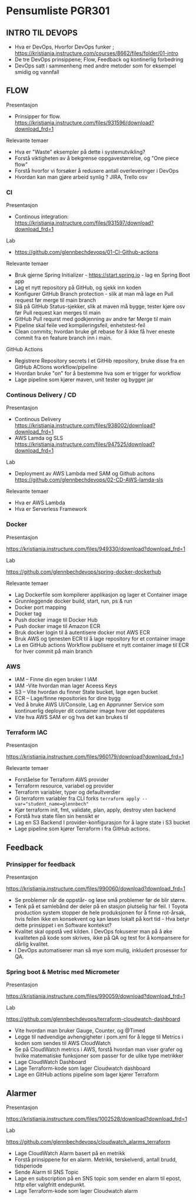 # Pensumliste PGR301 

## INTRO TIL DEVOPS 

* Hva er DevOps, Hvorfor DevOps funker ; https://kristiania.instructure.com/courses/8662/files/folder/01-intro
* De tre DevOps prinsippene; Flow, Feedback og kontinerlig forbedring 
* DevOps satt i sammenheng med andre metoder som for eksempel smidig og vannfall 

## FLOW 

Presentasjon

* Prinsipper for flow. https://kristiania.instructure.com/files/931596/download?download_frd=1

Relevante temaer 

* Hva er "Waste" eksempler på dette i systemutvikling? 
* Forstå viktigheten av å bekgrense oppgavestørrelse, og "One piece flow"
* Forstå hvorfor vi forsøker å redusere antall overleveringer i DevOps
* Hvordan kan man gjøre arbeid synlig ? JIRA, Trello osv

### CI

Presentasjon

* Continous integration: https://kristiania.instructure.com/files/931597/download?download_frd=1

Lab 

* https://github.com/glennbechdevops/01-CI-Github-actions

Relevante temaer

* Bruk gjerne Spring Initializer - https://start.spring.io - lag en Spring Boot app
* Lag et nytt repository på GitHub, og sjekk inn koden
* Konfigurer GitHub Branch protection - slik at man må lage en Pull request før merge til main branch
* Slå på GitHub Status-sjekker, slik at maven må bygge, tester kjøre osv før Pull request kan merges til main
* GitHub Pull requrst med godkjenning av andre før Merge til main 
* Pipeline skal feile ved kompileringsfeil, enhetstest-feil
* Clean commits; hvordan bruke git rebase for å ikke få hver eneste commit fra en feature branch inn i main.

GitHub Actions

* Registrere Repository secrets I et GitHib repository, bruke disse fra en GitHub ACtions workflow/pipeline
* Hvordan bruke "on" for å bestemme hva som er trigger for workflow 
* Lage pipeline som kjører maven, unit tester og bygger jar

### Continous Delivery / CD

Presentasjon

* Continous Delivery https://kristiania.instructure.com/files/938002/download?download_frd=1
* AWS Lamda og SLS https://kristiania.instructure.com/files/947525/download?download_frd=1

Lab

* Deployment av AWS Lambda med SAM og Github acitons https://github.com/glennbechdevops/02-CD-AWS-lamda-sls

Relevante temaer

* Hva er AWS Lambda
* Hva er Serverless Framework

### Docker

Presentasjon 

https://kristiania.instructure.com/files/949330/download?download_frd=1

Lab

https://github.com/glennbechdevops/spring-docker-dockerhub

Relevante temaer

* Lag Dockerfile som kompilerer applikasjon og lager et Container image
* Grunnleggende docker build, start, run, ps & run
* Docker port mapping
* Docker tag
* Push docker image til Docker Hub
* Push docker image til Amazon ECR
* Bruk docker login til å autentisere docker mot AWS ECR 
* Bruk AWS og tjenesten ECR til å lage repository for et container image
* La en GitHub actions Workflow publisere et nytt container image til ECR for hver commit på main branch 
 
### AWS 

* IAM – Finne din egen bruker I IAM
* IAM -Vite hvordan man lager Aceess Keys
* S3 – Vite hvordan du finner State bucket, lage egen bucket
* ECR – Lage/finne repositories for dine bygg
* Ved å bruke AWS UI/Console, Lag en Apprunner Service som kontinuerlig deployer dit container image hver det oppdateres
* Vite hva AWS SAM er og hva det kan brukes til 

### Terraform IAC 

Presentasjon

https://kristiania.instructure.com/files/960179/download?download_frd=1

Relevante temaer 

* Forståelse for  Terraform AWS provider
* Terraform resource, variabel og provider
* Terraform variabler, typer og defaultverdier
* Gi terraform variabler fra CLI  forks ```terraform apply --var="student_name=glennbech"```
* Kjør terraform init, fmt, validate, plan, apply, destroy uten backend
* Forstå hva state filen sin hensikt er
* Lag en S3 Backend I provider-konfigurasjon for å lagre state i S3 bucket
* Lage pipeline som kjører Terraform i fra GitHub actions.

## Feedback 

### Prinsipper for feedback

Presentasjon 

https://kristiania.instructure.com/files/990060/download?download_frd=1


* Se problemer når de oppstår- og løse små problemer før de blir større. 
* Tenk på et samlebånd der deler på en stasjon plutselig har feil. I Toyota production system stopper de hele produksjonen for å finne rot-årsak, hvis feilen ikke en konsekvent og kan løses lokalt på kort tid - Hva betyr dette prinsippet i en Software kontekst? 
* Kvalitet skal oppstå ved kilden. I DevOps fokuserer man på å øke kvaliteten på kode som skrives, ikke på QA og test for å kompansere for dårlig kvalitet. 
* I DevOps automatiserer man så mye som mulig, inkludert prosesser for QA. 

### Spring boot & Metrisc med Micrometer

Presentasjon 

https://kristiania.instructure.com/files/990059/download?download_frd=1

Lab 

https://github.com/glennbechdevops/terraform-cloudwatch-dashboard

* Vite hvordan man bruker Gauge, Counter, og @Timed
* Legge til nødvendige avhengigheter i pom.xml for å legge til Metrics i koden som sendes til AWS CloudWatch 
* Se på CloudWatch metrics i AWS, forstå hvordan man viser grafer og hvilke matematiske funksjoner som passer for de ulike type metrikker
* Lage CloudWatch Dashboard
* Lage Terraform-kode som lager Cloudwatch dashboard 
* Lage en GitHub actions pipeline som lager kjører Terraform  

## Alarmer 

Presentasjon

https://kristiania.instructure.com/files/1002528/download?download_frd=1

Lab 

https://github.com/glennbechdevops/cloudwatch_alarms_terraform

* Lage CloudWatch Alarm basert på en metrikk 
* Forstå prinsippene for en alarm. Metrikk, terskelverdi, antall brudd, tidsperiode
* Sende Alarm til SNS Topic
* Lage en subscription på en SNS topic som sender en alarm til epost, http eller valgfritt endepunkt. 
* Lage Terraform-kode som lager Cloudwatch alarm 
